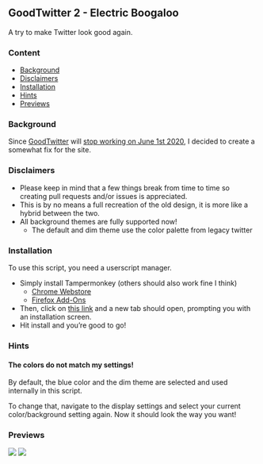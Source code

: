 ## GoodTwitter 2 - Electric Boogaloo

A try to make Twitter look good again.

### Content
- [Background](#background)
- [Disclaimers](#disclaimers)
- [Installation](#installation)
- [Hints](#hints)
- [Previews](#previews)


### Background
Since [GoodTwitter](https://github.com/ZusorCode/GoodTwitter) will [stop working on June 1st 2020](https://twitter.com/ZusorOW/status/1258885451055800320), I decided to create a somewhat fix for the site.

### Disclaimers
- Please keep in mind that a few things break from time to time so creating pull requests and/or issues is appreciated.
- This is by no means a full recreation of the old design, it is more like a hybrid between the two.
- All background themes are fully supported now!
  - The default and dim theme use the color palette from legacy twitter

### Installation
To use this script, you need a userscript manager.

- Simply install Tampermonkey (others should also work fine I think)
  - [Chrome Webstore](https://chrome.google.com/webstore/detail/tampermonkey/dhdgffkkebhmkfjojejmpbldmpobfkfo)
  - [Firefox Add-Ons](https://addons.mozilla.org/de/firefox/addon/tampermonkey/)
- Then, click on [this link](https://github.com/Bl4Cc4t/GoodTwitter2/raw/master/twitter.gt2eb.user.js) and a new tab should open, prompting you with an installation screen.
- Hit install and you’re good to go!

### Hints
#### The colors do not match my settings!
By default, the blue color and the dim theme are selected and used internally in this script.

To change that, navigate to the display settings and select your current color/background setting again.
Now it should look the way you want!

### Previews
![](https://i.imgur.com/7GQe1AE.png)
![](https://i.imgur.com/ZdHD5nS.png)
